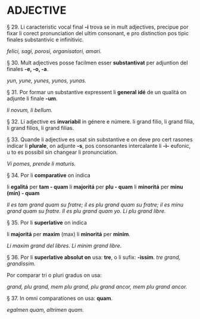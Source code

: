 # ADJECTIVE

§ 29. Li caracteristic vocal final **-i** trova se in mult adjectives, precipue por fixar li corect pronunciation del ultim consonant, e pro distinction pos tipic finales substantivic e infinitivic.

_felici, sagi, porosi, organisatori, amari._

§ 30. Mult adjectives posse facilmen esser **substantivat** per adjuntion del finales **-e, -o, -a**.

_yun, yune, yunes, yunos, yunas._

§ 31. Por formar un substantive expressent li **general idé** de un qualitá on adjunte li finale **-um**.

_li novum, li bellum._

§ 32. Li adjective es **ínvariabil** in génere e númere. li grand filio, li grand filia, li grand filios, li grand filias.

§ 33. Quande li adjective es usat sin substantive e on deve pro cert rasones indicar li **plurale**, on adjunte **-s**, pos consonantes intercalante li **-i-** eufonic, u to es possibil sin changear li pronunciation.

_Vi pomes, prende li maturis._

§ 34. Por li **comparative** on indica

li **egalitá** per **tam - quam**
li **majoritá** per **plu - quam**
li **minoritá** per **minu (min) - quam**

_Il es tam grand quam su fratre; il es plu grand quam su fratre; il es minu grand quam su fratre. Il es plu grand quam yo. Li plu grand libre._

§ 35. Por li **superlative** on indica

li **majoritá** per **maxim** (max)
li **minoritá** per **minim**.

_Li maxim grand del libres. Li minim grand libre._

§ 36. Por li **superlative absolut on** usa: **tre**, o li sufix: **-issim**.
_tre grand, grandissim._

Por comparar tri o pluri gradus on usa:

_grand, plu grand, mem plu grand, plu grand ancor, mem plu grand ancor._

§ 37. In omni comparationes on usa: **quam**.

_egalmen quam, altrimen quam._
